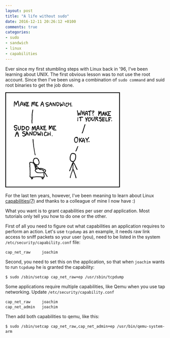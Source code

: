 ```yaml
---
layout: post
title: "A life without sudo"
date: 2016-12-11 20:26:12 +0100
comments: true
categories:
- sudo
- sandwich
- linux
- capabilities
---
```


Ever since my first stumbling steps with Linux back in '96, I've been
learning about UNIX.  The first obvious lesson was to not use the root
account.  Since then I've been using a combination of `sudo command` and
suid root binaries to get the job done.

[![sudo make me a sandwich](/images/sandwich.png)](https://xkcd.com/149/)

For the last ten years, however, I've been meaning to learn about Linux
[capabilities(7)](http://man7.org/linux/man-pages/man7/capabilities.7.html)
and thanks to a colleague of mine I now have :)

What you want is to grant capabilities per user *and* application.  Most
tutorials only tell you how to do one or the other.

First of all you need to figure out what capabilities an application
requires to perform an action.  Let's use `tcpdump` as an example, it
needs raw link access to sniff packets so your user (you), need to be
listed in the system `/etc/security/capability.conf` file:

    cap_net_raw     joachim

Second, you need to set this on the application, so that when `joachim`
wants to run `tcpdump` he is granted the capability:

    $ sudo /sbin/setcap cap_net_raw+ep /usr/sbin/tcpdump

Some applications require multiple capabilities, like Qemu when you use
tap networking.  Update `/etc/security/capability.conf`

    cap_net_raw     joachim
    cap_net_admin   joachim

Then add both capabilities to qemu, like this:

    $ sudo /sbin/setcap cap_net_raw,cap_net_admin+ep /usr/bin/qemu-system-arm

<!--
  -- Local Variables:
  -- mode: markdown
  -- End:
  -->
